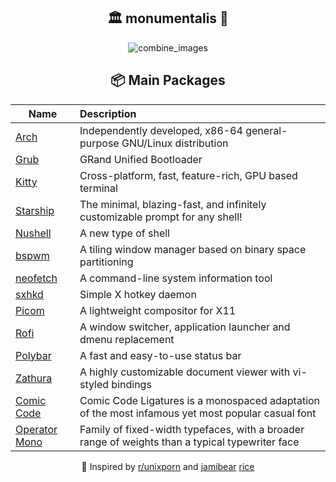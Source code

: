 <div align="center">

## 🏛 monumentalis 🗽

![combine_images](https://user-images.githubusercontent.com/44145910/189809218-7bf91a59-5c5a-43e1-af53-08c1dc625f56.jpg)


## 📦 Main Packages
| Name                                                | Description                                                  |
| --------------------------------------------------- | :----------------------------------------------------------- |
| [Arch](https://github.com/archlinux)                | Independently developed, x86-64 general-purpose GNU/Linux distribution |
| [Grub](https://github.com/coreos/grub)              | GRand Unified Bootloader                                     |
| [Kitty](https://github.com/kovidgoyal/kitty)        | Cross-platform, fast, feature-rich, GPU based terminal       |
| [Starship](https://github.com/starship/starship)    | The minimal, blazing-fast, and infinitely customizable prompt for any shell! |
| [Nushell](https://github.com/nushell/nushell)       | A new type of shell                                          |
| [bspwm](https://github.com/baskerville/bspwm)       | A tiling window manager based on binary space partitioning   |
| [neofetch](https://github.com/dylanaraps/neofetch)  | A command-line system information tool                       |
| [sxhkd](https://github.com/baskerville/sxhkd)       | Simple X hotkey daemon                                       |
| [Picom](https://github.com/yshui/picom)             | A lightweight compositor for X11                             |
| [Rofi](https://github.com/davatorium/rofi)          | A window switcher, application launcher and dmenu replacement |
| [Polybar](https://github.com/polybar/polybar)       | A fast and easy-to-use status bar                            |
| [Zathura](https://git.pwmt.org/pwmt/zathura)        | A highly customizable document viewer with vi-styled  bindings |
| [Comic Code](https://tosche.net/fonts/comic-code)      | Comic Code Ligatures is a monospaced adaptation of the most infamous yet most popular casual font |
| [Operator Mono](https://github.com/keyding/Operator-Mono) | Family of fixed-width typefaces, with a broader range of weights than a typical typewriter face |


💜 Inspired by [r/unixporn](https://www.reddit.com/r/unixporn/) and [jamibear](https://github.com/jamibear) [rice](https://github.com/jamibear/.rice)
</div>


